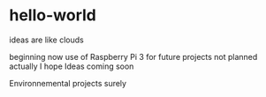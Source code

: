 # hello-world
ideas are like clouds

beginning now use of Raspberry Pi 3 for future projects not planned actually
I hope Ideas coming soon

Environnemental projects surely 
